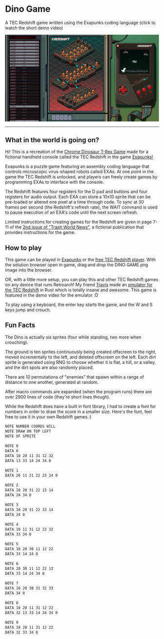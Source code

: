 # Dino Game
A TEC Redshift game written using the Exapunks coding language (click to watch the short demo video)

[![Dino Game Demo Video](docs/screenshot.png)](https://www.youtube.com/watch?v=_VK4LMyH1V8)

---
## What in the world is going on?

Hi! This is a recreation of the [Chrome Dinosaur T-Rex Game](https://trex-runner.com/) made for a fictional handheld console called the TEC Redshift in the game [Exapunks!](https://www.zachtronics.com/exapunks/)

Exapunks is a puzzle game featuring an assembly coding language that controls microscopic virus-shaped robots called EXAs. At one point in the game the TEC Redshift is unlocked, and players can freely create games by programming EXAs to interface with the console.

The Redshift features four registers for the D pad and buttons and four registers for audio output. Each EXA can store a 10x10 sprite that can be pre-loaded or altered one pixel at a time through code. To sync at 30 frames per second (the Redshift's refresh rate), the WAIT command is used to pause execution of an EXA's code until the next screen refresh.

Limited instructions for creating games for the Redshift are given in page 7-11 of the [2nd issue of "Trash World News"](https://exazines.mattmerr.com/zine02.html), a fictional publication that provides instructions for the game.

## How to play

This game can be played in [Exapunks](https://store.steampowered.com/app/716490/EXAPUNKS/) or the [free TEC Redshift player](https://store.steampowered.com/app/948420/EXAPUNKS_TEC_Redshift_Player/). With the solution browser open in game, drag and drop the DINO GAME.png image into the browser.

OR, with a little more setup, you can play this and other TEC Redshift games on any device that runs Retroarch! My friend [Travis](https://github.com/thieman) made an [emulator for the TEC Redshift](https://github.com/thieman/exa-rs) in Rust which is totally insane and awesome. This game is featured in the demo video for the emulator :D

To play using a keyboard, the enter key starts the game, and the W and S keys jump and crouch.

## Fun Facts

The Dino is actually six sprites (four while standing, two more when crouching).

The ground is ten sprites continuously being created offscreen to the right, moved incrementally to the left, and deleted offscreen on the left. Each dirt sprite is generated using RNG to choose whether it is flat, a hill, or a valley, and the dirt spots are also randomly placed.

There are 10 permutations of "enemies" that spawn within a range of distance to one another, generated at random.

After macro commands are expanded (when the program runs) there are over 2900 lines of code (they're short lines though).

While the Redshift does have a built in font library, I had to create a font for numbers in order to draw the score in a smaller size. Here's the font, feel free to use it in your own Redshift games :)


```
NOTE NUMBER COORDS WILL
NOTE DRAW ON TOP LEFT
NOTE OF SPRITE

NOTE 0
DATA 0
DATA 10 20 11 31 12 32
DATA 13 33 14 24 34 0

NOTE 1
DATA 20 11 21 22 23 24 0

NOTE 2
DATA 10 20 31 22 13 14
DATA 24 34 0

NOTE 3
DATA 10 20 31 22 33 14
DATA 24 0

NOTE 4
DATA 10 11 31 12 22 32
DATA 33 34 0

NOTE 5
DATA 10 20 30 11 12 22
DATA 33 14 24 0

NOTE 6
DATA 20 30 11 12 22 13
DATA 33 14 24 34 0

NOTE 7
DATA 10 20 30 31 32 33
DATA 34 0

NOTE 8
DATA 10 20 11 31 12 22
DATA 32 13 33 14 24 34 0

NOTE 9
DATA 10 20 11 31 12 22
DATA 32 33 34 0
```
